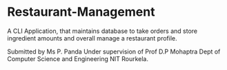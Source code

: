 # Restaurant-Management
A CLI Application, that maintains  database to take orders and store ingredient amounts and overall manage a restaurant profile.

Submitted by Ms P. Panda
Under supervision of Prof D.P Mohaptra 
Dept of Computer Science and Engineering NIT Rourkela.


